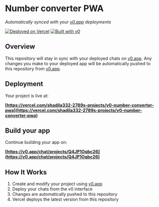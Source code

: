 # Number converter PWA

*Automatically synced with your [v0.app](https://v0.app) deployments*

[![Deployed on Vercel](https://img.shields.io/badge/Deployed%20on-Vercel-black?style=for-the-badge&logo=vercel)](https://vercel.com/shadila332-2789s-projects/v0-number-converter-pwa)
[![Built with v0](https://img.shields.io/badge/Built%20with-v0.app-black?style=for-the-badge)](https://v0.app/chat/projects/Q4JP1Oqbc26)

## Overview

This repository will stay in sync with your deployed chats on [v0.app](https://v0.app).
Any changes you make to your deployed app will be automatically pushed to this repository from [v0.app](https://v0.app).

## Deployment

Your project is live at:

**[https://vercel.com/shadila332-2789s-projects/v0-number-converter-pwa](https://vercel.com/shadila332-2789s-projects/v0-number-converter-pwa)**

## Build your app

Continue building your app on:

**[https://v0.app/chat/projects/Q4JP1Oqbc26](https://v0.app/chat/projects/Q4JP1Oqbc26)**

## How It Works

1. Create and modify your project using [v0.app](https://v0.app)
2. Deploy your chats from the v0 interface
3. Changes are automatically pushed to this repository
4. Vercel deploys the latest version from this repository
